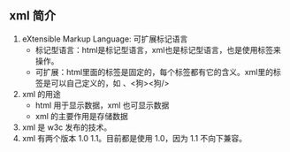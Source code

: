 ## xml 简介
1. eXtensible Markup Language: 可扩展标记语言
    - 标记型语言：html是标记型语言，xml也是标记型语言，也是使用标签来操作。
    - 可扩展：html里面的标签是固定的，每个标签都有它的含义。xml里的标签是可以自己定义的，如          <person></person>、<狗><狗/>
2. xml 的用途
    - html 用于显示数据，xml 也可显示数据
    - xml 的主要作用是存储数据 
3. xml 是 w3c 发布的技术。
4. xml 有两个版本 1.0 1.1。目前都是使用 1.0，因为 1.1 不向下兼容。